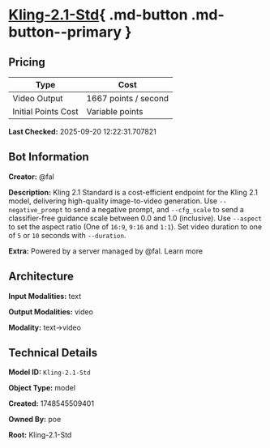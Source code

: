# [Kling-2.1-Std](https://poe.com/Kling-2.1-Std){ .md-button .md-button--primary }

## Pricing

| Type | Cost |
|------|------|
| Video Output | 1667 points / second |
| Initial Points Cost | Variable points |

**Last Checked:** 2025-09-20 12:22:31.707821


## Bot Information

**Creator:** @fal

**Description:** Kling 2.1 Standard is a cost-efficient endpoint for the Kling 2.1 model, delivering high-quality image-to-video generation. Use `--negative_prompt` to send a negative prompt, and `--cfg_scale` to send a classifier-free guidance scale between 0.0 and 1.0 (inclusive). Use `--aspect` to set the aspect ratio (One of `16:9`, `9:16` and `1:1`). Set video duration to one of `5` or `10` seconds with `--duration`.

**Extra:** Powered by a server managed by @fal. Learn more


## Architecture

**Input Modalities:** text

**Output Modalities:** video

**Modality:** text->video


## Technical Details

**Model ID:** `Kling-2.1-Std`

**Object Type:** model

**Created:** 1748545509401

**Owned By:** poe

**Root:** Kling-2.1-Std
